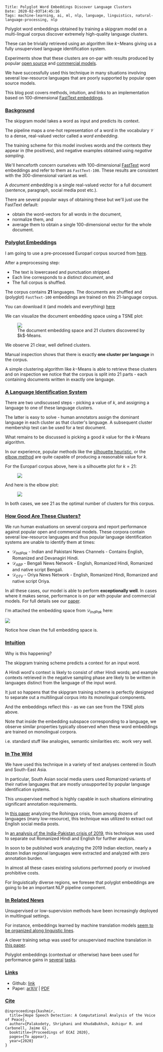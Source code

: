     Title: Polyglot Word Embeddings Discover Language Clusters
    Date: 2020-02-03T14:45:16
    Tags: machine-learning, ai, ml, nlp, language, linguistics, natural-language-processing, nlp

Polyglot word embeddings obtained by training a skipgram model on a multi-lingual corpus 
discover extremely high-quality language clusters.

These can be trivially retrieved using an algorithm like $k-$Means giving us a fully unsupervised language identification system.

Experiments show that these clusters are on-par with results produced by popular [open source](https://fasttext.cc/blog/2017/10/02/blog-post.html) and [commercial models](https://cloud.google.com/translate/docs/basic/detecting-language).

We have successfully used this technique in many situations involving several low-resource languages that
are poorly supported by popular open source models.

This blog post covers methods, intuition, and links to an implementation based on 100-dimensional [FastText embeddings](https://fasttext.cc/).

<!-- more -->

### <u>__Background__</u>

The skipgram model takes a word as input and predicts its context. 

The pipeline maps a one-hot representation of a word in the vocabulary $\mathcal{V}$ to a dense,
real-valued vector called a _word embedding_. 

The training scheme for this model involves words and
the contexts they appear in (the positives), and negative examples obtained
using _negative sampling_.

We'll henceforth concern ourselves with 100-dimensional [FastText](https://fasttext.cc/) word embeddings and refer to them as `FastText-100`. 
These results are consistent with the 300-dimensional variant as well.

A _document embedding_ is a single real-valued vector for a full document (sentence, paragraph, social media post etc.). 

There are several popular ways of obtaining these but we'll just
use the FastText default:

* obtain the word-vectors for all words in the document, 
* normalize them, and 
* average them to obtain a single 100-dimensional vector for the whole document.


### <u>__Polyglot Embeddings__</u>

I am going to use a pre-processed Europarl corpus sourced from [here](http://opus.nlpl.eu/Europarl.php).

After a preprocessing step:

* The text is lowercased and punctuation stripped. 
* Each line corresponds to a distinct _document_, and
* The full corpus is shuffled.

The corpus contains __21__ languages. The documents are shuffled and (polyglot) `FastText-100` embeddings are trained on this 21-language corpus.

You can download it (and models and everything) [here](http://shriphani.com/europarl.zip)

We can visualize the document embedding space using a TSNE plot:

<figure>
    <img src="/img/europarl_plot.png" /><br/>
    <caption>
    The document embedding space and 21 clusters discovered by $k$-Means.
    </caption>
</figure>

We observe 21 clear, well defined clusters. 

Manual inspection shows that there is exactly __one cluster per language__ in the corpus. 

A simple clustering algorithm like $k-$Means is able to retrieve these clusters and on 
inspection we notice that the corpus is split into 21 parts - each containing documents
written in exactly one language.

### <u>__A Language Identification System__</u>

There are two undiscussed steps - picking a value of $k$, and assigning a language
to one of these language clusters.

The latter is easy to solve - human annotators assign the dominant language 
in each cluster as that cluster's language. A subsequent cluster membership test
can be used for a test document.

What remains to be discussed is picking a good $k$ value for the $k$-Means algorithm. 

In our experience, popular methods like the [silhouette heuristic](https://scikit-learn.org/stable/auto_examples/cluster/plot_kmeans_silhouette_analysis.html), 
or the [elbow method](https://en.wikipedia.org/wiki/Elbow_method_(clustering)) are quite capable of producing a reasonable value for $k$.

For the Europarl corpus above, here is a silhouette plot for $k=21$:

<figure class="fullwidth">
    <img src="/img/europarl_silhouettes21.png" />
</figure>

And here is the elbow plot:

<figure>
    <img src="/img/europarl_elbow.png" />
</figure>

In both cases, we see 21 as the optimal number of clusters for this corpus.

### <u>__How Good Are These Clusters?__</u>

We run human evaluations on several corpora and report performance against popular open and commercial models.
These corpora contain several low-resource languages and thus popular language identification systems are unable
to identify them at times:

* $\mathcal{D}_{IndPak}$ - Indian and Pakistani News Channels - Contains English, Romanized and Devanagiri Hindi.
* $\mathcal{D}_{ABP}$ - Bengali News Network - English, Romanized Hindi, Romanized and native script Bengali.
* $\mathcal{D}_{OTV}$ - Oriya News Network - English, Romanized Hindi, Romanized and native script Oriya.

In all these cases, our model is able to perform **exceptionally well**. In cases where it makes sense, performance
is on par with popular and commercial models. For full details see our [paper](https://arxiv.org/pdf/1909.12940.pdf).

I'm attached the embedding space from $\mathcal{D}_{IndPak}$ here:

<img src="/img/d_ind_pak.png" />

Notice how clean the full embedding space is.

### <u>Intuition</u>

Why is this happening?

The skipgram training scheme predicts a context for an input word. 

A Hindi word's context is likely to consist of other Hindi words; and example contexts retrieved
in the negative sampling phase are likely to be written in languages distinct from the language of the input word.

It just so happens that the skipgram training scheme is perfectly designed to separate out a
multilingual corpus into its monolingual components.

And the embeddings reflect this - as we can see from the TSNE plots above.

Note that inside the embedding subspace corresponding to a language, we observe similar properties
typically observed when these word embeddings are trained on monolingual corpora.

i.e. standard stuff like analogies, semantic similarities etc. work very well.

### <u>In The Wild</u>

We have used this technique in a variety of text analyses centered in South and South-East Asia. 

In particular, South Asian social media users used Romanized variants of their native languages that are mostly 
unsupported by popular language identification systems. 

This unsupervised method is highly capable in such situations eliminating significant annotation requirements. 

In [this paper](https://arxiv.org/abs/1910.03206) analyzing the Rohingya crisis, from among dozens of languages (many low-resource), 
this technique was utilized to extract out English social media posts. 

In [an analysis of the  India-Pakistan crisis of 2019](https://arxiv.org/pdf/1909.12940.pdf), this technique was used to separate out Romanized Hindi and English for further analysis.

In soon to be published work analyzing the 2019 Indian election, nearly a dozen Indian regional languages were extracted and analyzed with
zero annotation burden. 

In almost all these cases existing solutions performed poorly or involved prohibitive costs. 

For linguistically diverse regions, we foresee that polyglot embeddings are going to be an important
NLP pipeline component.

### <u>In Related News</u>

Unsupervised or low-supervision methods have been increasingly deployed in multlingual settings. 

For instance, embeddings learned by machine translation models [seem to be organized along linguistic
lines](https://arxiv.org/abs/1909.02197).

A clever training setup was used for unsupervised machine translation in [this paper](https://arxiv.org/abs/1804.07755).

Polyglot embeddings (contextual or otherwise) have been used for performance gains in [several](https://arxiv.org/abs/1902.09697) [tasks](https://arxiv.org/pdf/1805.11598.pdf).

### <u>Links</u>

* Github: [link](https://github.com/shriphani/polyglot-toolbox)
* Paper: [arXiV](https://arxiv.org/abs/1909.12940) | [PDF](https://arxiv.org/pdf/1909.12940.pdf)

### <u>Cite</u>

```
@inproceedings{kashmir,
  title={Hope Speech Detection: A Computational Analysis of the Voice of Peace},
  author={Palakodety, Shriphani and KhudaBukhsh, Ashiqur R. and Carbonell, Jaime G},
  booktitle={Proceedings of ECAI 2020},
  pages={To appear},
  year={2020}
}
```

